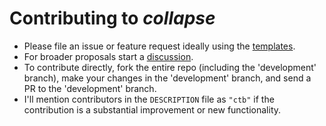 # Contributing to *collapse*

- Please file an issue or feature request ideally using the [templates](https://github.com/SebKrantz/collapse/tree/development/.github/ISSUE_TEMPLATE).
- For broader proposals start a [discussion](https://github.com/SebKrantz/collapse/discussions).
- To contribute directly, fork the entire repo (including the 'development' branch), make your changes in the 'development' branch, and send a PR to the 'development' branch.
- I'll mention contributors in the `DESCRIPTION` file as `"ctb"` if the contribution is a substantial improvement or new functionality. 
